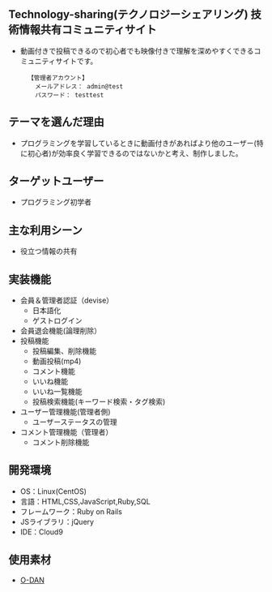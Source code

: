 ## Technology-sharing(テクノロジーシェアリング) 技術情報共有コミュニティサイト
- 動画付きで投稿できるので初心者でも映像付きで理解を深めやすくできるコミュニティサイトです。

		【管理者アカウント】
		  メールアドレス： admin@test
		  パスワード： testtest

## テーマを選んだ理由
- プログラミングを学習しているときに動画付きがあればより他のユーザー(特に初心者)が効率良く学習できるのではないかと考え、制作しました。

## ターゲットユーザー
- プログラミング初学者

## 主な利用シーン
- 役立つ情報の共有

## 実装機能
-   会員＆管理者認証（devise）
    -   日本語化
    -   ゲストログイン
-   会員退会機能(論理削除）
-   投稿機能
    -   投稿編集、削除機能
    -   動画投稿(mp4)
    -   コメント機能
    -   いいね機能
    -   いいね一覧機能
    -   投稿検索機能(キーワード検索・タグ検索)
-   ユーザー管理機能(管理者側)
    -   ユーザーステータスの管理
-   コメント管理機能（管理者）
    -   コメント削除機能


## 開発環境
-   OS：Linux(CentOS)
-   言語：HTML,CSS,JavaScript,Ruby,SQL
-   フレームワーク：Ruby on Rails
-   JSライブラリ：jQuery
-   IDE：Cloud9

## 使用素材
-	[O-DAN](https://o-dan.net/ja/)

